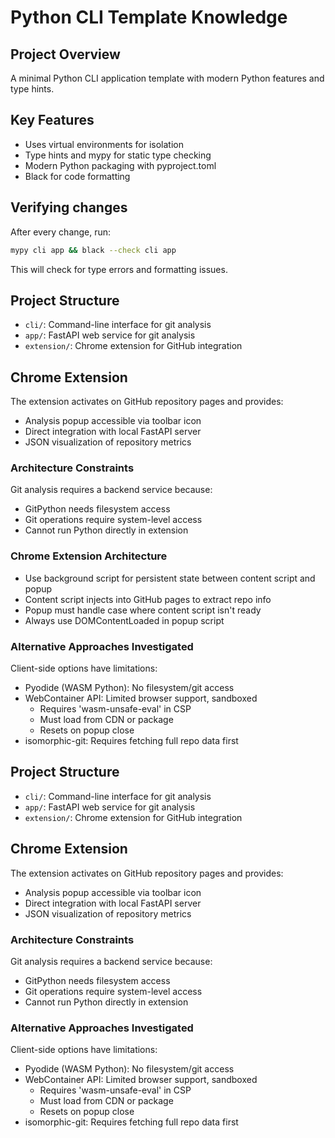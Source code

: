 # Python CLI Template Knowledge

## Project Overview
A minimal Python CLI application template with modern Python features and type hints.

## Key Features
- Uses virtual environments for isolation
- Type hints and mypy for static type checking
- Modern Python packaging with pyproject.toml
- Black for code formatting

## Verifying changes
After every change, run:
```bash
mypy cli app && black --check cli app
```
This will check for type errors and formatting issues.

## Project Structure
- `cli/`: Command-line interface for git analysis
- `app/`: FastAPI web service for git analysis
- `extension/`: Chrome extension for GitHub integration

## Chrome Extension
The extension activates on GitHub repository pages and provides:
- Analysis popup accessible via toolbar icon
- Direct integration with local FastAPI server
- JSON visualization of repository metrics

### Architecture Constraints
Git analysis requires a backend service because:
- GitPython needs filesystem access
- Git operations require system-level access
- Cannot run Python directly in extension

### Chrome Extension Architecture
- Use background script for persistent state between content script and popup
- Content script injects into GitHub pages to extract repo info
- Popup must handle case where content script isn't ready
- Always use DOMContentLoaded in popup script

### Alternative Approaches Investigated
Client-side options have limitations:
- Pyodide (WASM Python): No filesystem/git access
- WebContainer API: Limited browser support, sandboxed
  - Requires 'wasm-unsafe-eval' in CSP
  - Must load from CDN or package
  - Resets on popup close
- isomorphic-git: Requires fetching full repo data first

## Project Structure
- `cli/`: Command-line interface for git analysis
- `app/`: FastAPI web service for git analysis
- `extension/`: Chrome extension for GitHub integration

## Chrome Extension
The extension activates on GitHub repository pages and provides:
- Analysis popup accessible via toolbar icon
- Direct integration with local FastAPI server
- JSON visualization of repository metrics

### Architecture Constraints
Git analysis requires a backend service because:
- GitPython needs filesystem access
- Git operations require system-level access
- Cannot run Python directly in extension

### Alternative Approaches Investigated
Client-side options have limitations:
- Pyodide (WASM Python): No filesystem/git access
- WebContainer API: Limited browser support, sandboxed
  - Requires 'wasm-unsafe-eval' in CSP
  - Must load from CDN or package
  - Resets on popup close
- isomorphic-git: Requires fetching full repo data first
